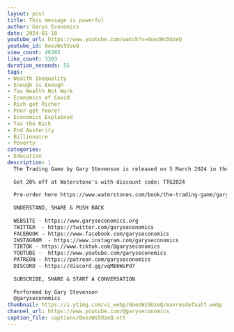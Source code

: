 ```yaml
---
layout: post
title: This message is powerful
author: Garys Economics
date: 2024-01-10
youtube_url: https://www.youtube.com/watch?v=0oezWs5UzeQ
youtube_id: 0oezWs5UzeQ
view_count: 46385
like_count: 3393
duration_seconds: 55
tags:
- Wealth Inequality
- Enough is Enough
- Tax Wealth Not Work
- Economics of Covid
- Rich get Richer
- Poor get Poorer
- Economics Explained
- Tax the Rich
- End Austerity
- Billionaire
- Poverty
categories:
- Education
description: |
  The Trading Game by Gary Stevenson is released on 5 March 2024 in the UK.
  
  Get 20% off at Waterstone's with discount code: TTG2024
  
  Pre-order here https://www.waterstones.com/book/the-trading-game/gary-stevenson/9780241636602
  
  UNDERSTAND, SHARE & PUSH BACK
  
  WEBSITE - https://www.garyseconomics.org
  TWITTER  - https://twitter.com/garyseconomics
  FACEBOOK - https://www.facebook.com/garyseconomics
  INSTAGRAM  - https://www.instagram.com/garyseconomics
  TIKTOK - https://www.tiktok.com/@garyseconomics
  YOUTUBE -  https://www.youtube.com/garyseconomics
  PATREON - https://patreon.com/garyseconomics
  DISCORD - https://discord.gg/vqME6WsPd7
  
  SUBSCRIBE, SHARE & START A CONVERSATION
  
  Performed by Gary Stevenson
  @garyseconomics
thumbnail: https://i.ytimg.com/vi_webp/0oezWs5UzeQ/maxresdefault.webp
channel_url: https://www.youtube.com/@garyseconomics
caption_file: captions/0oezWs5UzeQ.vtt
---
```

